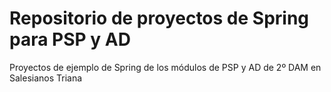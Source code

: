 # Repositorio de proyectos de Spring para PSP y AD
Proyectos de ejemplo de Spring de los módulos de PSP y AD de 2º DAM en Salesianos Triana
